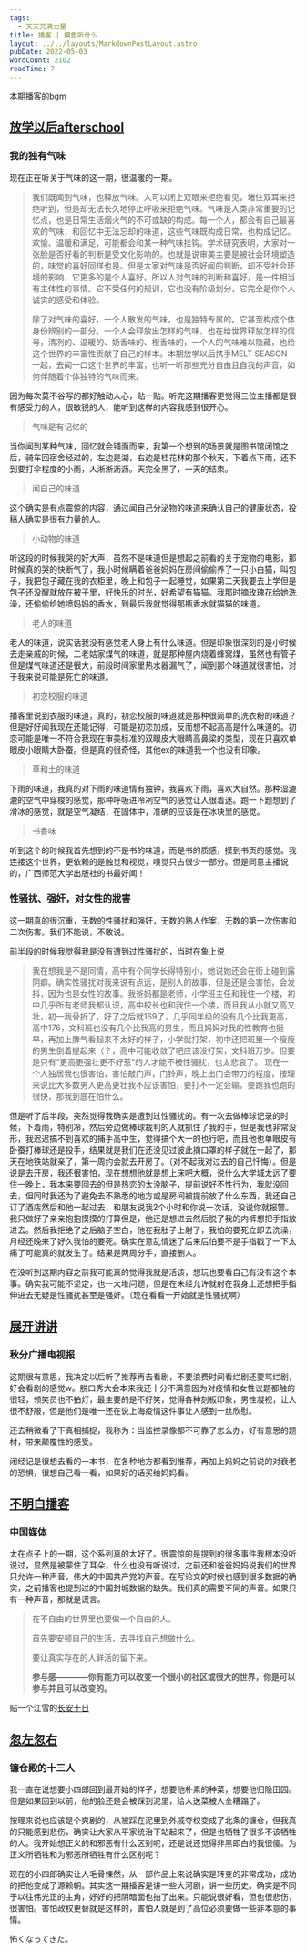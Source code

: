 ```yaml
---
tags:
  - 天天充满力量
title: 播客 | 摸鱼听什么
layout: ../../layouts/MarkdownPostLayout.astro
pubDate: 2022-05-03
wordCount: 2102
readTime: 7
---
```

[本期播客的bgm](https://www.bilibili.com/video/BV1Zs411m7UU?share_source=copy_web&vd_source=142817be52c861fb7fd312fc32fe11e7)

## [放学以后afterschool](https://podcasts.google.com/feed/aHR0cHM6Ly9hbmNob3IuZm0vcy84MWQwNWY4MC9wb2RjYXN0L3Jzcw?sa=X&ved=0CBAQ9sEGahcKEwiQp8K35cH6AhUAAAAAHQAAAAAQfQ&hl=zh-TW)

### 我的独有气味

现在正在听关于气味的这一期，很温暖的一期。

> 我们既闻到气味，也释放气味。人可以闭上双眼来拒绝看见，堵住双耳来拒绝听到，但是却无法长久地停止呼吸来拒绝气味。气味是人类非常重要的记忆点，也是日常生活烟火气的不可或缺的构成。每一个人，都会有自己最喜欢的气味，和回忆中无法忘却的味道，这些气味既构成日常，也构成记忆。欢愉、温暖和满足，可能都会和某一种气味挂钩。学术研究表明，大家对一张脸是否好看的判断是受文化影响的。也就是说审美主要是被社会环境塑造的，味觉的喜好同样也是。但是大家对气味是否好闻的判断，却不受社会环境的影响，它更多的是个人喜好。所以人对气味的判断和喜好，是一件相当有主体性的事情。它不受任何的规训，它也没有阶级划分，它完全是你个人诚实的感受和体验。
> 
> 除了对气味的喜好，一个人散发的气味，也是独特专属的。它甚至构成个体身份辨别的一部分。一个人会释放出怎样的气味，也在给世界释放怎样的信号，清冽的、温暖的、奶香味的、橙香味的，一个人的气味难以隐藏，也给这个世界的丰富性贡献了自己的样本。本期放学以后携手MELT SEASON 一起，去闻一口这个世界的丰富，也听一听那些充分自由且自我的声音，如何伴随着个体独特的气味而来。

因为每次莫不谷写的都好触动人心，贴一贴。听完这期播客更觉得三位主播都是很有感受力的人，很敏锐的人，能听到这样的内容我感到很开心。

> 气味是有记忆的

当你闻到某种气味，回忆就会铺面而来，我第一个想到的场景就是图书馆闭馆之后，骑车回宿舍经过的，左边是湖，右边是桂花林的那个秋天，下着点下雨，还不到要打伞程度的小雨，人淅淅沥沥。天完全黑了，一天的结束。

> 闻自己的味道

这个确实是有点震惊的内容，通过闻自己分泌物的味道来确认自己的健康状态，投稿人确实是很有力量的人。

> 小动物的味道

听这段的时候我哭的好大声，虽然不是味道但是想起之前看的关于宠物的电影，那时候真的哭的快断气了，我小时候瞒着爸爸妈妈在房间偷偷养了一只小白猫，叫包子，我把包子藏在我的衣柜里，晚上和包子一起睡觉，如果第二天我要去上学但是包子还没醒就放在被子里，好快乐的时光，好希望有猫猫。我那时摘玫瑰花给她洗澡，还偷偷给她喷妈妈的香水，到最后我就觉得那瓶香水就猫猫的味道。

> 老人的味道

老人的味道，说实话我没有感觉老人身上有什么味道。但是印象很深刻的是小时候去走亲戚的时候，二老姑家煤气的味道，就是那种屋内烧着蜂窝煤，虽然也有管子但是煤气味道还是很大，前段时间家里热水器漏气了，闻到那个味道就很害怕，对于我来说可能是死亡的味道。

> 初恋校服的味道

播客里说到衣服的味道，真的，初恋校服的味道就是那种很简单的洗衣粉的味道？但是好好闻我现在还能记得，可能是初恋加成，反而想不起高高是什么味道的。初恋可能是唯一不符合我现在审美标准的双眼皮大眼睛高鼻梁的类型，现在只喜欢单眼皮小眼睛大卧蚕。但是真的很奇怪，其他ex的味道我一个也没有印象。

> 草和土的味道

下雨的味道，我真的对下雨的味道情有独钟，我喜欢下雨，喜欢大自然。那种湿漉漉的空气中穿梭的感觉，那种呼吸进冷冽空气的感觉让人很着迷。跑一下题想到了滑冰的感觉，就是空气凝结，在固体中，准确的应该是在冰块里的感觉。

> 书香味

听到这个的时候我首先想到的不是书的味道，而是书的质感，摸到书页的感觉。我连接这个世界，更依赖的是触觉和视觉，嗅觉只占很少一部分。但是同意主播说的，广西师范大学出版社的书最好闻！

### 性骚扰、强奸，对女性的戕害

这一期真的很沉重，无数的性骚扰和强奸，无数的熟人作案，无数的第一次伤害和二次伤害。我们不能说，不敢说。

前半段的时候我觉得我是没有遭到过性骚扰的，当时在象上说
> 我在想我是不是同情，高中有个同学长得特别小，她说她还会在街上碰到露阴癖。确实性骚扰对我来说有点远，是别人的故事，但是还是会害怕，会发抖，因为也是女性的故事。我爸妈都是老师，小学班主任和我住一个楼，初中几乎所有老师我都认识，高中校长也和我住一个楼，而且我从小就又高又壮，初一我骨折了，好了之后就169了，几乎同年级的没有几个比我更高，高中176，文科班也没有几个比我高的男生，而且妈妈对我的性教育也挺早，再加上脾气看起来不太好的样子，小学就打架，初中还把班里一个瘦瘦的男生倒着提起来（？，高中可能收敛了吧应该没打架，文科班万岁。但要是只有“更高更强壮更不好惹”的人才能不被性骚扰，也太悲哀了。
现在一个人独居我也很害怕，害怕敲门声，门铃声，晚上出门会带刀的程度，按理来说比大多数男人更高更壮我不应该害怕，要打不一定会输，要跑我也跑的很快，那我到底在怕什么。

但是听了后半段，突然觉得我确实是遭到过性骚扰的。有一次去做棒球记录的时候，下着雨，特别冷，然后旁边做棒球裁判的人就抓住了我的手，但是我也非常没形，我迟迟搞不到喜欢的捕手高中生，觉得搞个大一的也行吧，而且他也单眼皮有卧蚕打棒球还是投手，结果就是我们在还没见过彼此摘口罩的样子就在一起了，那天在地铁站就亲了，第一周约会就去开房了。（对不起我对过去的自己忏悔）。但是说是去开房，我还很害怕，现在想想他就是想上床吧大概，说什么大学城太远了要住一晚上，我本来要回去的但是热恋的太没脑子，提前说好不性行为，我就没回去，但同时我还为了避免去不熟悉的地方或是房间被提前放了什么东西，我还自己订了酒店然后和他一起过去，和朋友说我2个小时和你说一次话，没说你就报警。我只做好了亲亲抱抱摸摸的打算但是，他还是想进去然后脱了我的内裤想把手指放进去。然后我拒绝了之后脑子空白，他在我肚子上射了，我怕的要死立即去洗澡，月经还晚来了好久我怕的要死。确实在意乱情迷了后来后怕要不是手指戳了一下太痛了可能真的就发生了。结果是两周分手，直接删人。

在没听到这期内容之前我可能真的觉得我就是活该，想玩也要看自己有没有这个本事。确实我可能不坚定，也一大堆问题，但是在未经允许就射在我身上还想把手指伸进去无疑是性骚扰甚至是强奸。（现在看看一开始就是性骚扰啊）

## [展开讲讲](https://podcasts.google.com/feed/aHR0cHM6Ly93d3cueGltYWxheWEuY29tL2FsYnVtLzI0NjcyMDIxLnhtbA/episode/eG1seV90cmFja181NzIwMDgzMDU?sa=X&ved=0CAUQkfYCahgKEwiQp8K35cH6AhUAAAAAHQAAAAAQ3QM&hl=zh-TW)

### 秋分广播电视报

这期很有意思，我决定以后听了推荐再去看剧，不要浪费时间看烂剧还要骂烂剧，好会看剧的感觉w。脱口秀大会本来我还十分不满意因为对疫情和女性议题都触的很轻，领笑员也不拍灯，最主要的是不好笑，觉得各种刻板印象，男性凝视，让人很不舒服，但是他们是唯一还在说上海疫情这件事让人感到一丝欣慰。

还去稍微看了下真相捕捉，我称为：当监控录像都不可靠了怎么办，好有意思的题材，带来颠覆性的感受。

闭经记是很想去看的一本书，在各种地方都看到推荐，再加上妈妈之前说的对衰老的恐惧，很想自己看一看，如果好的话买给妈妈看。

## [不明白播客](https://podcasts.google.com/feed/aHR0cHM6Ly9mZWVkcy5idXp6c3Byb3V0LmNvbS8xOTgyNTI1LnJzcw/episode/QnV6enNwcm91dC0xMTQxOTcyMw?sa=X&ved=0CAUQkfYCahgKEwiQp8K35cH6AhUAAAAAHQAAAAAQmQM&hl=zh-TW)

### 中国媒体

太在点子上的一期，这个系列真的太好了。很震惊的是提到的很多事件我根本没听说过，显然是被蒙住了耳朵，什么也没有听说过，之前还和爸爸妈妈说我们的世界只允许一种声音，伟大的中国共产党的声音。在写论文的时候也感到很多数据的确实，之前播客也提到过的中国封城数据的缺失。我们真的需要不同的声音。如果只有一种声音，那就是谎言。

> 在不自由的世界里也要做一个自由的人。
> 
> 首先要安顿自己的生活，去寻找自己想做什么。
> 
> 要让真实存在的人鲜活的留下来。
> 
> **参与感————你有能力可以改变一个很小的社区或很大的世界，你是可以参与并且可以改变的。**

贴一个江雪的[长安十日](https://web.archive.org/web/20220107160411/https://mp.weixin.qq.com/s/1wEgqbX-vhfx2zOrNc-4lQ)

## [忽左忽右](https://podcasts.google.com/feed/aHR0cHM6Ly9qdXN0cG9kbWVkaWEuY29tL3Jzcy9sZWZ0LXJpZ2h0LnhtbA/episode/aHR0cHM6Ly9kdHMucG9kdHJhYy5jb20vcmVkaXJlY3QubXAzL2p1c3Rwb2RtZWRpYS5jb20vYXVkaW8vbGVmdC1yaWdodC9sZWZ0cmlnaHQtZXAxOTktMjAyMjA5MjAubXAz?sa=X&ved=0CAUQkfYCahgKEwiQp8K35cH6AhUAAAAAHQAAAAAQlQE&hl=zh-TW)

### 镰仓殿的十三人

我一直在说想要小四郎回到最开始的样子，想要他朴素的种菜，想要他归隐田园。但是如果回到以前，他的脸还是会被踩到泥里，给人送菜被人全糟蹋了。

按理来说也应该是个爽剧的，从被踩在泥里到外戚夺权变成了北条的镰仓，但我真的只能感到悲伤，确实让大家从平家统治下站起来了，但是也牺牲了很多不该牺牲的人。我开始想正义的和邪恶有什么区别呢，还是说还觉得非黑即白的我很傻。为正义所牺牲和为邪恶所牺牲有什么区别呢？

现在的小四郎确实让人毛骨悚然，从一部作品上来说确实是转变的非常成功，成功的把他变成了源赖朝。其实这一期播客是讲一些大河剧，讲一些历史。确实是不同于以往伟光正的主角，好好的把阴暗面也拍了出来。只能说很好看，但也很悲伤，很害怕。害怕政权更替就是这样的，害怕人就是到了高位必须要做一些非本意的事情。

怖くなってきた。


